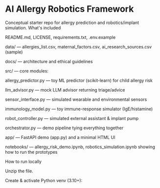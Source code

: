 # AI Allergy Robotics Framework

Conceptual starter repo for allergy prediction and robotics/implant simulation.
What's included

README.md, LICENSE, requirements.txt, .env.example

data/ — allergies_list.csv, maternal_factors.csv, ai_research_sources.csv (sample)

docs/ — architecture and ethical guidelines

src/ — core modules:

allergy_predictor.py — toy ML predictor (scikit-learn) for child allergy risk

llm_advisor.py — mock LLM advisor returning triage/advice

sensor_interface.py — simulated wearable and environmental sensors

immunology_model.py — toy immune-response simulator (IgE/histamine)

robot_controller.py — simulated external assistant & implant pump

orchestrator.py — demo pipeline tying everything together

app/ — FastAPI demo (app.py) and a minimal HTML UI

notebooks/ — allergy_risk_demo.ipynb, robotics_simulation.ipynb showing how to run the prototypes

How to run locally

Unzip the file.

Create & activate Python venv (3.10+):
